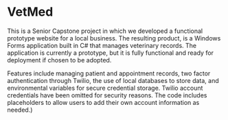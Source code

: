 # VetMed
This is a Senior Capstone project in which we developed a functional prototype website for a local business. The resulting product, is a Windows Forms application built in C# that manages veterinary records. The application is currently a prototype, but it is fully functional and ready for deployment if chosen to be adopted. 

Features include managing patient and appointment records, two factor authentication through Twilio, the use of local databases to store data, and environmental variables for secure credential storage. Twilio account credentials have been omitted for security reasons. The code includes placeholders to allow users to add their own account information as needed.)
